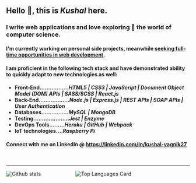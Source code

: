 ## Hello 👋, this is *Kushal* here.

### I write web applications and love exploring 🔭 the world of computer science. 
#### I'm currently working on personal side projects, meanwhile <ins>seeking full-time opportunities in web development</ins>. 
#### I am proficient in the following tech stack and have demonstrated ability to quickly adapt to new technologies as well:
#### <ul><li>Front-End.........….....<em>HTML5 | CSS3 | JavaScript | Document Object Model (DOM) APIs | SASS/SCSS | React.js</li></em><li>Back-End…...............<em>Node.js | Express.js | REST APIs | SOAP APIs | User Authentication</em></li><li>Databases.............…<em>MySQL | MongoDB</li></em><li>Testing………............<em>Jest | Enzyme</em></li><li>DevOps Tools…......<em>Heroku | GitHub | Webpack</em></li><li>IoT technologies….<em>Raspberry Pi</em></li>


#### Connect with me on LinkedIn @ https://linkedin.com/in/kushal-yagnik27
  <br/>
  <hr/>
  
![Github stats](https://github-readme-stats.vercel.app/api?username=KushalYagnik&theme=vision-friendly-dark&show_icons=true&count_private=true&include_all_commits=true)
&nbsp;&nbsp;&nbsp;&nbsp;&nbsp;&nbsp;&nbsp;&nbsp;&nbsp;&nbsp;&nbsp;&nbsp;&nbsp;&nbsp;&nbsp;&nbsp;&nbsp;&nbsp;&nbsp;&nbsp;&nbsp;&nbsp;&nbsp;![Top Languages Card](https://github-readme-stats.vercel.app/api/top-langs/?username=KushalYagnik&layout=compact)
<!--
**KushalYagnik/KushalYagnik** is a ✨ _special_ ✨ repository because its `README.md` (this file) appears on your GitHub profile.

Here are some ideas to get you started:

I write web applications and love exploring the world of computer science. I'm currently working on personal side projects and am open to full-time opportunities in web development. I am proficient in the following tech stack and have demonstrated ability to quickly adapt to new technologies as well:
<ul><li>Front-End…HTML5 | CSS3 | JavaScript | Document Object Model (DOM) APIs | SASS/SCSS | React.js</li><li>Back-End….Node.js | Express.js | REST APIs | SOAP APIs | User Authentication</li><li>Databases…MySQL | MongoDB</li><li>Testing………Jest | Enzyme</li><li>DevOps Tools…Heroku | GitHub | Webpack</li><li>IoT technologies…Raspberry Pi</li>

- 🔭 I’m currently working on ... improving the quality of my code
- 🌱 I’m currently learning ...
- 👯 I’m looking to collaborate on ...
- 🤔 I’m looking for help with ...
- 💬 Ask me about ...
- 📫 How to reach me: ...
- 😄 Pronouns: ...
- ⚡ Fun fact: ...
-->
